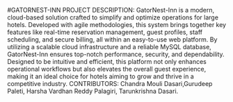 #GATORNEST-INN
PROJECT DESCRIPTION: GatorNest-Inn is a modern, cloud-based solution crafted to simplify and optimize operations for large hotels. Developed with agile methodologies, this system brings together key features like real-time reservation management, guest profiles, staff scheduling, and secure billing, all within an easy-to-use web platform. By utilizing a scalable cloud infrastructure and a reliable MySQL database, GatorNest-Inn ensures top-notch performance, security, and dependability. Designed to be intuitive and efficient, this platform not only enhances operational workflows but also elevates the overall guest experience, making it an ideal choice for hotels aiming to grow and thrive in a competitive industry.
CONTRIBUTORS: Chandra Mouli Dasari,Gurudeep Paleti, Harsha Vardhan Reddy Palagiri, Tarunkrishna Dasari.
